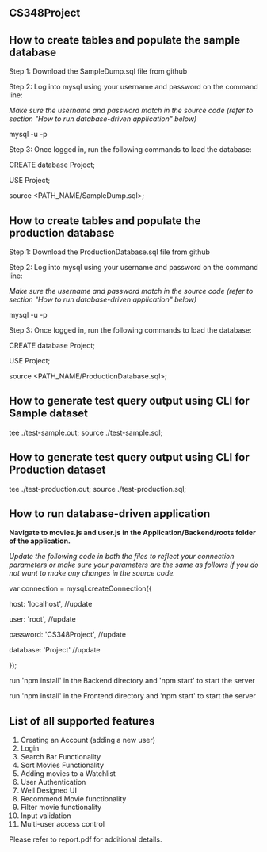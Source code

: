 ## CS348Project

## How to create tables and populate the sample database

Step 1: Download the SampleDump.sql file from github

Step 2: Log into mysql using your username and password on the command line:

*Make sure the username and password match in the source code (refer to section "How to run database-driven application" below)*

 mysql -u <username> -p 
 
Step 3: Once logged in, run the following commands to load the database:

 CREATE database Project;
 
 USE Project;
 
 source <PATH_NAME/SampleDump.sql>;
 
 ## How to create tables and populate the production database

Step 1: Download the ProductionDatabase.sql file from github

Step 2: Log into mysql using your username and password on the command line:
 
 *Make sure the username and password match in the source code (refer to section "How to run database-driven application" below)*
 
 mysql -u <username> -p 
 
Step 3: Once logged in, run the following commands to load the database:

 CREATE database Project;
 
 USE Project;
 
 source <PATH_NAME/ProductionDatabase.sql>;
  
## How to generate test query output using CLI for Sample dataset

 tee ./test-sample.out;
 source ./test-sample.sql;
 
 ## How to generate test query output using CLI for Production dataset

 tee ./test-production.out;
 source ./test-production.sql;
 
## How to run database-driven application

 <b>Navigate to movies.js and user.js in the Application/Backend/roots folder of the application.</b>
 
 *Update the following code in both the files to reflect your connection parameters or make sure your parameters are the same as follows if you do not want to make any changes in the source code.*
 
 var connection = mysql.createConnection({
  
 host: 'localhost', //update
  
 user: 'root', //update 
  
 password: 'CS348Project', //update
  
 database: 'Project' //update
  
 });

run 'npm install' in the Backend directory and 'npm start' to start the server

run 'npm install' in the Frontend directory and 'npm start' to start the server


## List of all supported features

1) Creating an Account (adding a new user)
2) Login
3) Search Bar Functionality
4) Sort Movies Functionality
5) Adding movies to a Watchlist
6) User Authentication
7) Well Designed UI
8) Recommend Movie functionality
9) Filter movie functionality
10) Input validation
11) Multi-user access control

Please refer to report.pdf for additional details.
